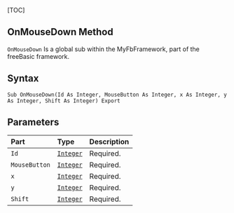 [TOC]
## OnMouseDown Method

`OnMouseDown` Is a global sub within the MyFbFramework, part of the freeBasic framework.
## Syntax

```freeBasic
Sub OnMouseDown(Id As Integer, MouseButton As Integer, x As Integer, y As Integer, Shift As Integer) Export
```

## Parameters

|Part|Type|Description|
| :------------ | :------------ | :------------ |
|`Id`|[`Integer`]("https://www.freebasic.net/wiki/KeyPgInteger")|Required.|
|`MouseButton`|[`Integer`]("https://www.freebasic.net/wiki/KeyPgInteger")|Required.|
|`x`|[`Integer`]("https://www.freebasic.net/wiki/KeyPgInteger")|Required.|
|`y`|[`Integer`]("https://www.freebasic.net/wiki/KeyPgInteger")|Required.|
|`Shift`|[`Integer`]("https://www.freebasic.net/wiki/KeyPgInteger")|Required.|
